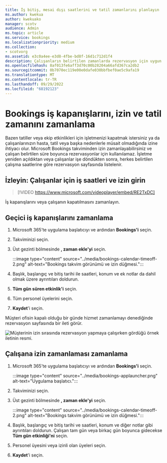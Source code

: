 ```yaml
---
title: İş bitiş, mesai dışı saatlerini ve tatil zamanlarını planlayın
ms.author: kwekua
author: kwekuako
manager: scotv
audience: Admin
ms.topic: article
ms.service: bookings
ms.localizationpriority: medium
ms.collection:
- scotvorg
ms.assetid: e3c0a4ee-e3d8-4fbe-bd8f-16d1c712d1f4
description: Çalışanların belirtilen zamanlarda rezervasyon için uygun değil olarak işaretlenmesi için, Bookings takviminden ofis kapanışlarını ve çalışan izinlerini planlayın.
ms.openlocfilehash: 8af013fe6aff3d70c00b28204a66afd367ca2db2
ms.sourcegitcommit: 0b7070ec119e00e0dafe030bbfbef0ae5c9afa19
ms.translationtype: MT
ms.contentlocale: tr-TR
ms.lasthandoff: 09/29/2022
ms.locfileid: "68192123"
---
```

# <a name="schedule-bookings-business-closures-time-off-and-vacation-time"></a>Bookings iş kapanışlarını, izin ve tatil zamanını zamanlama

Bazen tatiller veya ekip etkinlikleri için işletmenizi kapatmak istersiniz ya da çalışanlarınızın hasta, tatil veya başka nedenlerle müsait olmadığında izine ihtiyacı olur. Microsoft Bookings takviminden izin zamanlayabilirsiniz ve çalışan belirtilen süre boyunca rezervasyonlar için kullanılamaz. İşletme yeniden açıldıktan veya çalışanlar işe döndükten sonra, herkes belirtilen çalışma saatlerine göre rezervasyon sayfasında listelenir.

## <a name="watch-enter-business-hours-and-time-off-for-employees"></a>İzleyin: Çalışanlar için iş saatleri ve izin girin

> [!VIDEO https://www.microsoft.com/videoplayer/embed/RE2TxDC]

İş kapanışlarını veya çalışanın kapatılmasını zamanlayın.

## <a name="schedule-ad-hoc-business-closures"></a>Geçici iş kapanışlarını zamanlama

1. Microsoft 365'te uygulama başlatıcıyı ve ardından **Bookings'i** seçin.

1. Takviminizi seçin.

1. Üst gezinti bölmesinde **, zaman ekle'yi** seçin.

   :::image type="content" source="../media/bookings-calendar-timeoff-2.png" alt-text="Bookings takvim görünümü ve izin düğmesi.":::

1. Başlık, başlangıç ve bitiş tarihi ile saatleri, konum ve ek notlar da dahil olmak üzere ayrıntıları doldurun.

1. **Tüm gün süren etkinlik'i** seçin.

1. Tüm personel üyelerini seçin.

1. **Kaydet**'i seçin.

Müşteri ofisin kapalı olduğu bir günde hizmet zamanlamayı denediğinde rezervasyon sayfasında bir ileti görür.

   ![Müşterinin izin sırasında rezervasyon yapmaya çalışırken gördüğü örnek iletinin resmi.](../media/bookings-timeoff-message.png)

## <a name="schedule-employee-time-off"></a>Çalışana izin zamanlaması zamanlama

1. Microsoft 365'te uygulama başlatıcıyı ve ardından **Bookings'i** seçin.

   :::image type="content" source="../media/bookings-applauncher.png" alt-text="Uygulama başlatıcı.":::

1. Takviminizi seçin.

1. Üst gezinti bölmesinde **, zaman ekle'yi** seçin.

   :::image type="content" source="../media/bookings-calendar-timeoff-2.png" alt-text="Bookings takvim görünümü ve izin düğmesi.":::

1. Başlık, başlangıç ve bitiş tarihi ve saatleri, konum ve diğer notlar gibi ayrıntıları doldurun. Çalışan tam gün veya birkaç gün boyunca gidecekse **Tüm gün etkinliği'ni** seçin.

1. Personel üyesini veya izinli olan üyeleri seçin.

1. **Kaydet**'i seçin.
